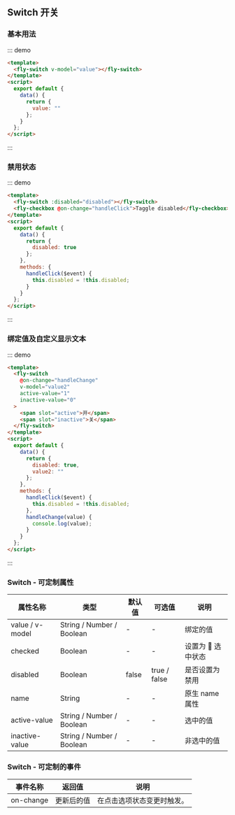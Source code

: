 <script>
 module.exports =  {
        data(){
            return {
                value:'',
                 disabled:true,
                 value2:''
            }
        },
        methods:{
            handleClick($event){
                this.disabled=!this.disabled
            },
            handleChange(value){
                console.log(value)
            }
        }
    }
</script>

## Switch 开关

### 基本用法

::: demo

```html
<template>
  <fly-switch v-model="value"></fly-switch>
</template>
<script>
  export default {
    data() {
      return {
        value: ""
      };
    }
  };
</script>
```

:::

### 禁用状态

::: demo

```html
<template>
  <fly-switch :disabled="disabled"></fly-switch>
  <fly-checkbox @on-change="handleClick">Taggle disabled</fly-checkbox>
</template>
<script>
  export default {
    data() {
      return {
        disabled: true
      };
    },
    methods: {
      handleClick($event) {
        this.disabled = !this.disabled;
      }
    }
  };
</script>
```

:::

### 绑定值及自定义显示文本

::: demo

```html
<template>
  <fly-switch
    @on-change="handleChange"
    v-model="value2"
    active-value="1"
    inactive-value="0"
  >
    <span slot="active">开</span>
    <span slot="inactive">关</span>
  </fly-switch>
</template>
<script>
  export default {
    data() {
      return {
        disabled: true,
        value2: ""
      };
    },
    methods: {
      handleClick($event) {
        this.disabled = !this.disabled;
      },
      handleChange(value) {
        console.log(value);
      }
    }
  };
</script>
```

:::

### Switch - 可定制属性

| 属性名称        | 类型                      | 默认值 | 可选值       | 说明             |
| --------------- | ------------------------- | ------ | ------------ | ---------------- |
| value / v-model | String / Number / Boolean | -      | -            | 绑定的值         |
| checked         | Boolean                   | -      | -            | 设置为  选中状态 |
| disabled        | Boolean                   | false  | true / false | 是否设置为禁用   |
| name            | String                    | -      | -            | 原生 name 属性   |
| active-value    | String / Number / Boolean | -      | -            | 选中的值         |
| inactive-value  | String / Number / Boolean | -      | -            | 非选中的值       |

### Switch - 可定制的事件

| 事件名称  | 返回值     | 说明                       |
| --------- | ---------- | -------------------------- |
| on-change | 更新后的值 | 在点击选项状态变更时触发。 |
